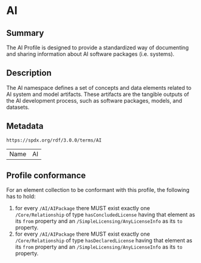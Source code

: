 <!-- Automatically generated by spec-parser v2.1.0 on 2024-06-17T15:44:58.460830+00:00 -->
<!-- SPDX-License-Identifier: Community-Spec-1.0 -->

# AI

## Summary

The AI Profile is designed to provide a standardized way of documenting and
sharing information about AI software packages (i.e. systems).


## Description

The AI namespace defines a set of concepts and data elements related to AI
system and model artifacts. These artifacts are the tangible outputs of the AI
development process, such as software packages, models, and datasets.


## Metadata

`https://spdx.org/rdf/3.0.0/terms/AI`


| | |
|---|---|
| Name | AI |




## Profile conformance

For an element collection to be conformant with this profile,
the following has to hold:

1. for every `/AI/AIPackage` there MUST exist exactly one `/Core/Relationship`
   of type `hasConcludedLicense` having that element as its `from` property
   and an `/SimpleLicensing/AnyLicenseInfo` as its `to` property.
2. for every `/AI/AIPackage` there MUST exist exactly one `/Core/Relationship`
   of type `hasDeclaredLicense` having that element as its `from` property
   and an `/SimpleLicensing/AnyLicenseInfo` as its `to` property.


